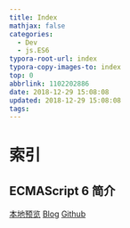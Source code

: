 ```yaml
---
title: Index
mathjax: false
categories:
  - Dev
  - js.ES6
typora-root-url: index
typora-copy-images-to: index
top: 0
abbrlink: 1102202886
date: 2018-12-29 15:08:08
updated: 2018-12-29 15:08:08
tags:
---
```



# 索引

## ECMAScript 6 简介
[本地预览](ECMAScript6.md)    [Blog](http://blog.kuma8866.top/posts/3811458831/)     [Github](https://github.com/KumaDocCenter/js.ES6/blob/master/doc/md/ECMAScript6.md)

 

